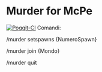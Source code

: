 # Murder for McPe
[![Poggit-CI](https://poggit.pmmp.io/ci.badge/TheNewHEROBRINEX/Murder/Murder)](https://poggit.pmmp.io/ci/TheNewHEROBRINEX/Murder/Murder)
Comandi:

/murder setspawns {NumeroSpawn}

/murder join {Mondo}

/murder quit
